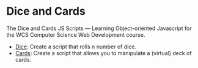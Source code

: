 Dice and Cards
==============

The Dice and Cards JS Scripts — Learning Object-oriented Javascript for the WCS Computer Science Web Development course.

- [Dice](https://albrechtnate.github.io/Dice_and_Cards/dice): Create a script that rolls n number of dice.
- [Cards](https://albrechtnate.github.io/Dice_and_Cards/cards): Create a script that allows you to manipulate a (virtual) deck of cards.
